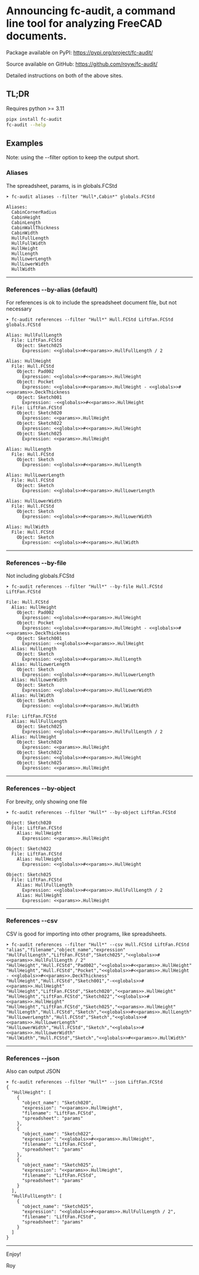 # Announcing fc-audit, a command line tool for analyzing FreeCAD documents.

Package available on PyPI: https://pypi.org/project/fc-audit/

Source available on GitHub: https://github.com/royw/fc-audit/

Detailed instructions on both of the above sites.

## TL;DR

Requires python >= 3.11
```bash
pipx install fc-audit
fc-audit --help
```

## Examples

Note: using the --filter option to keep the output short.

### Aliases

The spreadsheet, params, is in globals.FCStd
```
➤ fc-audit aliases --filter "Hull*,Cabin*" globals.FCStd

Aliases:
  CabinCornerRadius
  CabinHeight
  CabinLength
  CabinWallThickness
  CabinWidth
  HullFullLength
  HullFullWidth
  HullHeight
  HullLength
  HullLowerLength
  HullLowerWidth
  HullWidth
```
---

### References --by-alias (default)

For references is ok to include the spreadsheet document file, but not necessary
```
➤ fc-audit references --filter "Hull*" Hull.FCStd LiftFan.FCStd globals.FCStd

Alias: HullFullLength
  File: LiftFan.FCStd
    Object: Sketch025
      Expression: <<globals>>#<<params>>.HullFullLength / 2

Alias: HullHeight
  File: Hull.FCStd
    Object: Pad002
      Expression: <<globals>>#<<params>>.HullHeight
    Object: Pocket
      Expression: <<globals>>#<<params>>.HullHeight - <<globals>>#<<params>>.DeckThickness
    Object: Sketch001
      Expression: -<<globals>>#<<params>>.HullHeight
  File: LiftFan.FCStd
    Object: Sketch020
      Expression: <<params>>.HullHeight
    Object: Sketch022
      Expression: <<globals>>#<<params>>.HullHeight
    Object: Sketch025
      Expression: <<params>>.HullHeight

Alias: HullLength
  File: Hull.FCStd
    Object: Sketch
      Expression: <<globals>>#<<params>>.HullLength

Alias: HullLowerLength
  File: Hull.FCStd
    Object: Sketch
      Expression: <<globals>>#<<params>>.HullLowerLength

Alias: HullLowerWidth
  File: Hull.FCStd
    Object: Sketch
      Expression: <<globals>>#<<params>>.HullLowerWidth

Alias: HullWidth
  File: Hull.FCStd
    Object: Sketch
      Expression: <<globals>>#<<params>>.HullWidth
```
---

### References --by-file

Not including globals.FCStd
```
➤ fc-audit references --filter "Hull*" --by-file Hull.FCStd LiftFan.FCStd

File: Hull.FCStd
  Alias: HullHeight
    Object: Pad002
      Expression: <<globals>>#<<params>>.HullHeight
    Object: Pocket
      Expression: <<globals>>#<<params>>.HullHeight - <<globals>>#<<params>>.DeckThickness
    Object: Sketch001
      Expression: -<<globals>>#<<params>>.HullHeight
  Alias: HullLength
    Object: Sketch
      Expression: <<globals>>#<<params>>.HullLength
  Alias: HullLowerLength
    Object: Sketch
      Expression: <<globals>>#<<params>>.HullLowerLength
  Alias: HullLowerWidth
    Object: Sketch
      Expression: <<globals>>#<<params>>.HullLowerWidth
  Alias: HullWidth
    Object: Sketch
      Expression: <<globals>>#<<params>>.HullWidth

File: LiftFan.FCStd
  Alias: HullFullLength
    Object: Sketch025
      Expression: <<globals>>#<<params>>.HullFullLength / 2
  Alias: HullHeight
    Object: Sketch020
      Expression: <<params>>.HullHeight
    Object: Sketch022
      Expression: <<globals>>#<<params>>.HullHeight
    Object: Sketch025
      Expression: <<params>>.HullHeight
```
---

### References --by-object

For brevity, only showing one file
```
➤ fc-audit references --filter "Hull*" --by-object LiftFan.FCStd

Object: Sketch020
  File: LiftFan.FCStd
    Alias: HullHeight
      Expression: <<params>>.HullHeight

Object: Sketch022
  File: LiftFan.FCStd
    Alias: HullHeight
      Expression: <<globals>>#<<params>>.HullHeight

Object: Sketch025
  File: LiftFan.FCStd
    Alias: HullFullLength
      Expression: <<globals>>#<<params>>.HullFullLength / 2
    Alias: HullHeight
      Expression: <<params>>.HullHeight
```
---

### References --csv

CSV is good for importing into other programs, like spreadsheets.
```
➤ fc-audit references --filter "Hull*" --csv Hull.FCStd LiftFan.FCStd
"alias","filename","object_name","expression"
"HullFullLength","LiftFan.FCStd","Sketch025","<<globals>>#<<params>>.HullFullLength / 2"
"HullHeight","Hull.FCStd","Pad002","<<globals>>#<<params>>.HullHeight"
"HullHeight","Hull.FCStd","Pocket","<<globals>>#<<params>>.HullHeight - <<globals>>#<<params>>.DeckThickness"
"HullHeight","Hull.FCStd","Sketch001","-<<globals>>#<<params>>.HullHeight"
"HullHeight","LiftFan.FCStd","Sketch020","<<params>>.HullHeight"
"HullHeight","LiftFan.FCStd","Sketch022","<<globals>>#<<params>>.HullHeight"
"HullHeight","LiftFan.FCStd","Sketch025","<<params>>.HullHeight"
"HullLength","Hull.FCStd","Sketch","<<globals>>#<<params>>.HullLength"
"HullLowerLength","Hull.FCStd","Sketch","<<globals>>#<<params>>.HullLowerLength"
"HullLowerWidth","Hull.FCStd","Sketch","<<globals>>#<<params>>.HullLowerWidth"
"HullWidth","Hull.FCStd","Sketch","<<globals>>#<<params>>.HullWidth"
```
---

### References --json

Also can output JSON
```
➤ fc-audit references --filter "Hull*" --json LiftFan.FCStd
{
  "HullHeight": [
    {
      "object_name": "Sketch020",
      "expression": "<<params>>.HullHeight",
      "filename": "LiftFan.FCStd",
      "spreadsheet": "params"
    },
    {
      "object_name": "Sketch022",
      "expression": "<<globals>>#<<params>>.HullHeight",
      "filename": "LiftFan.FCStd",
      "spreadsheet": "params"
    },
    {
      "object_name": "Sketch025",
      "expression": "<<params>>.HullHeight",
      "filename": "LiftFan.FCStd",
      "spreadsheet": "params"
    }
  ],
  "HullFullLength": [
    {
      "object_name": "Sketch025",
      "expression": "<<globals>>#<<params>>.HullFullLength / 2",
      "filename": "LiftFan.FCStd",
      "spreadsheet": "params"
    }
  ]
}
```
---

Enjoy!

Roy
